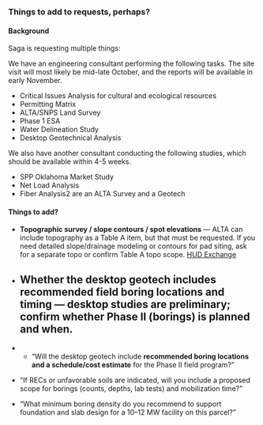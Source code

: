 
### Things to add to requests, perhaps?
#### Background

Saga is requesting multiple things:

We have an engineering consultant performing the following tasks. The site visit will most likely be mid-late October, and the reports will be available in early November. 
- Critical Issues Analysis for cultural and ecological resources 
- Permitting Matrix 
- ALTA/SNPS Land Survey 
- Phase 1 ESA 
- Water Delineation Study 
- Desktop Geotechnical Analysis 

We also have another consultant conducting the following studies, which should be available within 4-5 weeks. 
- SPP Oklahoma Market Study 
- Net Load Analysis 
- Fiber Analysis2 are an ALTA Survey and a Geotech

#### Things to add?
- **Topographic survey / slope contours / spot elevations** — ALTA can include topography as a Table A item, but that must be requested. If you need detailed slope/drainage modeling or contours for pad siting, ask for a separate topo or confirm Table A topo scope. [HUD Exchange](https://files.hudexchange.info/resources/documents/2021-ALTA-NSPS-Land-Title-Surveys-Handout.pdf?utm_source=chatgpt.com)
    
- **Whether the desktop geotech includes recommended field boring locations and timing** — desktop studies are preliminary; confirm whether Phase II (borings) is planned and when.
	- 
- - “Will the desktop geotech include **recommended boring locations and a schedule/cost estimate** for the Phase II field program?”
    
- “If RECs or unfavorable soils are indicated, will you include a proposed scope for borings (counts, depths, lab tests) and mobilization time?”
    
- “What minimum boring density do you recommend to support foundation and slab design for a 10–12 MW facility on this parcel?”